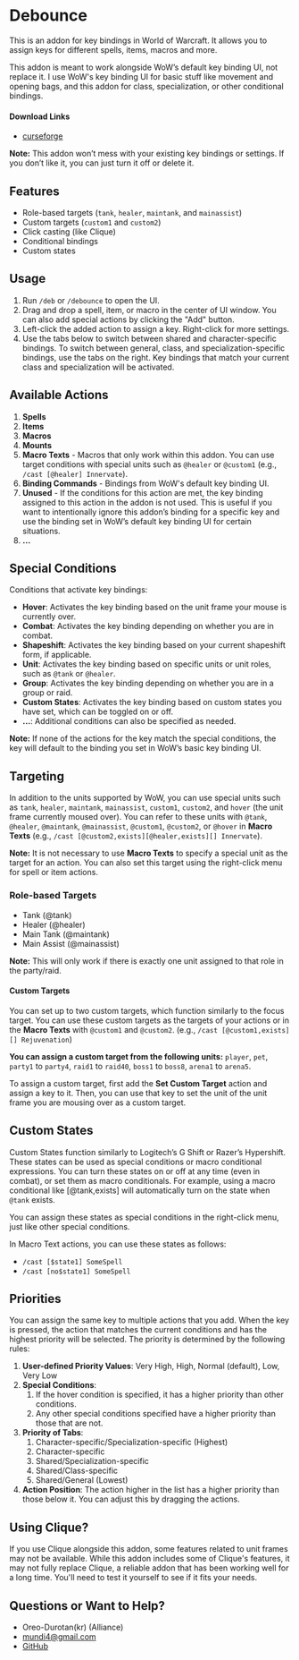 # Debounce

This is an addon for key bindings in World of Warcraft. It allows you to assign keys for different spells, items, macros and more.

This addon is meant to work alongside WoW’s default key binding UI, not replace it. I use WoW's key binding UI for basic stuff like movement and opening bags, and this addon for class, specialization, or other conditional bindings.

#### Download Links
- [curseforge](https://www.curseforge.com/wow/addons/debounce)

**Note:** This addon won’t mess with your existing key bindings or settings. If you don’t like it, you can just turn it off or delete it.


## Features
- Role-based targets (`tank`, `healer`, `maintank`, and `mainassist`)
- Custom targets (`custom1` and `custom2`)
- Click casting (like Clique)
- Conditional bindings
- Custom states



## Usage
1. Run `/deb` or `/debounce` to open the UI.
2. Drag and drop a spell, item, or macro in the center of UI window. You can also add special actions by clicking the "Add" button.
3. Left-click the added action to assign a key. Right-click for more settings.
4. Use the tabs below to switch between shared and character-specific bindings. To switch between general, class, and specialization-specific bindings, use the tabs on the right. Key bindings that match your current class and specialization will be activated.



## Available Actions
1. **Spells**
2. **Items**
3. **Macros**
4. **Mounts**
5. **Macro Texts** - Macros that only work within this addon. You can use target conditions with special units such as `@healer` or `@custom1` (e.g., `/cast [@healer] Innervate`).
6. **Binding Commands** - Bindings from WoW's default key binding UI.
7. **Unused** - If the conditions for this action are met, the key binding assigned to this action in the addon is not used. This is useful if you want to intentionally ignore this addon’s binding for a specific key and use the binding set in WoW’s default key binding UI for certain situations.
8. **...**



## Special Conditions
Conditions that activate key bindings:

- **Hover**: Activates the key binding based on the unit frame your mouse is currently over.
- **Combat**: Activates the key binding depending on whether you are in combat.
- **Shapeshift**: Activates the key binding based on your current shapeshift form, if applicable.
- **Unit**: Activates the key binding based on specific units or unit roles, such as `@tank` or `@healer`.
- **Group**: Activates the key binding depending on whether you are in a group or raid.
- **Custom States**: Activates the key binding based on custom states you have set, which can be toggled on or off.
- **...**: Additional conditions can also be specified as needed.

**Note:** If none of the actions for the key match the special conditions, the key will default to the binding you set in WoW’s basic key binding UI.



## Targeting
In addition to the units supported by WoW, you can use special units such as `tank`, `healer`, `maintank`, `mainassist`, `custom1`, `custom2`, and `hover` (the unit frame currently moused over). You can refer to these units with `@tank`, `@healer`, `@maintank`, `@mainassist`, `@custom1`, `@custom2`, or `@hover` in **Macro Texts** (e.g., `/cast [@custom2,exists][@healer,exists][] Innervate`).

**Note:** It is not necessary to use **Macro Texts** to specify a special unit as the target for an action. You can also set this target using the right-click menu for spell or item actions.

### Role-based Targets
- Tank (@tank)
- Healer (@healer)
- Main Tank (@maintank)
- Main Assist (@mainassist)

**Note:** This will only work if there is exactly one unit assigned to that role in the party/raid.


#### Custom Targets
You can set up to two custom targets, which function similarly to the focus target. You can use these custom targets as the targets of your actions or in the **Macro Texts** with `@custom1` and `@custom2`. (e.g., `/cast [@custom1,exists][] Rejuvenation`)

**You can assign a custom target from the following units:** `player`, `pet`, `party1` to `party4`, `raid1` to `raid40`, `boss1` to `boss8`, `arena1` to `arena5`.

To assign a custom target, first add the **Set Custom Target** action and assign a key to it. Then, you can use that key to set the unit of the unit frame you are mousing over as a custom target.



## Custom States
Custom States function similarly to Logitech’s G Shift or Razer’s Hypershift. These states can be used as special conditions or macro conditional expressions. You can turn these states on or off at any time (even in combat), or set them as macro conditionals. For example, using a macro conditional like [@tank,exists] will automatically turn on the state when `@tank` exists.

You can assign these states as special conditions in the right-click menu, just like other special conditions.

In Macro Text actions, you can use these states as follows:

- `/cast [$state1] SomeSpell`
- `/cast [no$state1] SomeSpell`



## Priorities
You can assign the same key to multiple actions that you add. When the key is pressed, the action that matches the current conditions and has the highest priority will be selected. The priority is determined by the following rules:

1. **User-defined Priority Values**: Very High, High, Normal (default), Low, Very Low
2. **Special Conditions**:
    1. If the hover condition is specified, it has a higher priority than other conditions.
    2. Any other special conditions specified have a higher priority than those that are not.
3. **Priority of Tabs**:
    1. Character-specific/Specialization-specific (Highest)
    2. Character-specific
    3. Shared/Specialization-specific
    4. Shared/Class-specific
    5. Shared/General (Lowest)
4. **Action Position**: The action higher in the list has a higher priority than those below it. You can adjust this by dragging the actions.



## Using Clique?
If you use Clique alongside this addon, some features related to unit frames may not be available. While this addon includes some of Clique's features, it may not fully replace Clique, a reliable addon that has been working well for a long time. You'll need to test it yourself to see if it fits your needs.



## Questions or Want to Help?
- Oreo-Durotan(kr) (Alliance)
- mundi4@gmail.com
- [GitHub](https://github.com/mundi4/Debounce)

